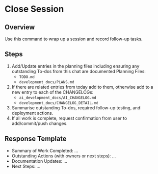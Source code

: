 # Close Session

## Overview
Use this command to wrap up a session and record follow-up tasks.

## Steps
1. Add/Update entries in the planning files including ensuring any outstanding To-dos from this chat are documented 
   Planning Files:
   - `TODO.md`
   - `development_docs/PLANS.md`
2. If there are related entries from today add to them, otherwise add to a new entry to each of the CHANGELOGs:
   - `ai_development_docs/AI_CHANGELOG.md`
   - `development_docs/CHANGELOG_DETAIL.md`
3. Summarise outstanding To-dos, required follow-up testing, and deployment actions.
4. If all work is complete, request confirmation from user to add/commit/push changes.

## Response Template
- Summary of Work Completed: ...
- Outstanding Actions (with owners or next steps): ...
- Documentation Updates: ...
- Next Steps: ...
